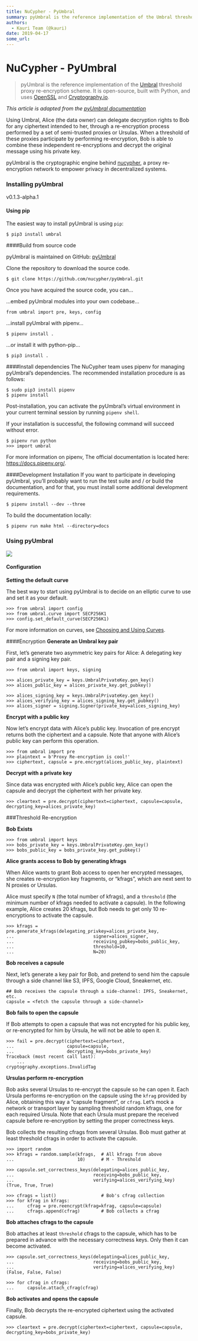 ```yaml
---
title: NuCypher - PyUmbral
summary: pyUmbral is the reference implementation of the Umbral threshold proxy re-encryption scheme. It is open-source, built with Python, and uses OpenSSL and Cryptography.io. This article is adapted from the pyUmbral documentation Using Umbral, Alice (the data owner) can delegate decryption rights to Bob for any ciphertext intended to her, through a re-encryption process performed by a set of semi-trusted proxies or Ursulas. When a threshold of these proxies participate by performing re-encryption, Bo
authors:
  - Kauri Team (@kauri)
date: 2019-04-17
some_url: 
---
```


# NuCypher - PyUmbral


> pyUmbral is the reference implementation of the [Umbral](https://github.com/nucypher/umbral-doc/blob/master/umbral-doc.pdf) threshold proxy re-encryption scheme. It is open-source, built with Python, and uses [OpenSSL](https://www.openssl.org/) and [Cryptography.io](https://cryptography.io/en/latest/).

_This article is adapted from the [pyUmbral documentation](https://pyumbral.readthedocs.io/en/latest/)_

Using Umbral, Alice (the data owner) can delegate decryption rights to Bob for any ciphertext intended to her, through a re-encryption process performed by a set of semi-trusted proxies or Ursulas. When a threshold of these proxies participate by performing re-encryption, Bob is able to combine these independent re-encryptions and decrypt the original message using his private key.

pyUmbral is the cryptographic engine behind [nucypher](https://github.com/nucypher/nucypher,), a proxy re-encryption network to empower privacy in decentralized systems.

### Installing pyUmbral
v0.1.3-alpha.1

#### Using pip
The easiest way to install pyUmbral is using `pip`:
```
$ pip3 install umbral
```
####Build from source code

pyUmbral is maintained on GitHub: [pyUmbral](https://github.com/nucypher/pyUmbral)

Clone the repository to download the source code.
```
$ git clone https://github.com/nucypher/pyUmbral.git
```
Once you have acquired the source code, you can…

…embed pyUmbral modules into your own codebase…
```
from umbral import pre, keys, config
```
…install pyUmbral with pipenv…
```
$ pipenv install .
```
…or install it with python-pip…
```
$ pip3 install .
```
####Install dependencies
The NuCypher team uses pipenv for managing pyUmbral’s dependencies. The recommended installation procedure is as follows:
```
$ sudo pip3 install pipenv
$ pipenv install
```
Post-installation, you can activate the pyUmbral’s virtual environment in your current terminal session by running `pipenv shell`.

If your installation is successful, the following command will succeed without error.
```
$ pipenv run python
>>> import umbral
```
For more information on pipenv, The official documentation is located here: https://docs.pipenv.org/.

####Development Installation
If you want to participate in developing pyUmbral, you’ll probably want to run the test suite and / or build the documentation, and for that, you must install some additional development requirements.
```
$ pipenv install --dev --three
```
To build the documentation locally:
```
$ pipenv run make html --directory=docs
```

### Using pyUmbral

![](https://api.kauri.io:443/ipfs/QmZ2ijWK12hEgrfyuWD2fcj2gE8mx1q834xbEYHZ4HTtpo)

#### Configuration
**Setting the default curve**

The best way to start using pyUmbral is to decide on an elliptic curve to use and set it as your default.
```
>>> from umbral import config
>>> from umbral.curve import SECP256K1
>>> config.set_default_curve(SECP256K1)
```
For more information on curves, see [Choosing and Using Curves](https://pyumbral.readthedocs.io/en/latest/choosing_and_using_curves.html).

####Encryption
**Generate an Umbral key pair**

First, let’s generate two asymmetric key pairs for Alice: A delegating key pair and a signing key pair.
```
>>> from umbral import keys, signing

>>> alices_private_key = keys.UmbralPrivateKey.gen_key()
>>> alices_public_key = alices_private_key.get_pubkey()

>>> alices_signing_key = keys.UmbralPrivateKey.gen_key()
>>> alices_verifying_key = alices_signing_key.get_pubkey()
>>> alices_signer = signing.Signer(private_key=alices_signing_key)
```
**Encrypt with a public key**

Now let’s encrypt data with Alice’s public key. Invocation of pre.encrypt returns both the ciphertext and a capsule. Note that anyone with Alice’s public key can perform this operation.
```
>>> from umbral import pre
>>> plaintext = b'Proxy Re-encryption is cool!'
>>> ciphertext, capsule = pre.encrypt(alices_public_key, plaintext)
```
**Decrypt with a private key**

Since data was encrypted with Alice’s public key, Alice can open the capsule and decrypt the ciphertext with her private key.
```
>>> cleartext = pre.decrypt(ciphertext=ciphertext, capsule=capsule, decrypting_key=alices_private_key)
```

###Threshold Re-encryption

**Bob Exists**

```
>>> from umbral import keys
>>> bobs_private_key = keys.UmbralPrivateKey.gen_key()
>>> bobs_public_key = bobs_private_key.get_pubkey()
```

**Alice grants access to Bob by generating kfrags**

When Alice wants to grant Bob access to open her encrypted messages, she creates re-encryption key fragments, or “kfrags”, which are next sent to N proxies or Ursulas.

Alice must specify `N` (the total number of kfrags), and a `threshold` (the minimum number of kfrags needed to activate a capsule). In the following example, Alice creates 20 kfrags, but Bob needs to get only 10 re-encryptions to activate the capsule.
```
>>> kfrags = pre.generate_kfrags(delegating_privkey=alices_private_key,
...                              signer=alices_signer,
...                              receiving_pubkey=bobs_public_key,
...                              threshold=10,
...                              N=20)
```

**Bob receives a capsule**

Next, let’s generate a key pair for Bob, and pretend to send him the capsule through a side channel like S3, IPFS, Google Cloud, Sneakernet, etc.
```
## Bob receives the capsule through a side-channel: IPFS, Sneakernet, etc.
capsule = <fetch the capsule through a side-channel>
```

**Bob fails to open the capsule**

If Bob attempts to open a capsule that was not encrypted for his public key, or re-encrypted for him by Ursula, he will not be able to open it.
```
>>> fail = pre.decrypt(ciphertext=ciphertext,
...                    capsule=capsule,
...                    decrypting_key=bobs_private_key)
Traceback (most recent call last):
    ...
cryptography.exceptions.InvalidTag
```
**Ursulas perform re-encryption**

Bob asks several Ursulas to re-encrypt the capsule so he can open it. Each Ursula performs re-encryption on the capsule using the `kfrag` provided by Alice, obtaining this way a “capsule fragment”, or `cfrag`. Let’s mock a network or transport layer by sampling threshold random kfrags, one for each required Ursula. Note that each Ursula must prepare the received capsule before re-encryption by setting the proper correctness keys.

Bob collects the resulting cfrags from several Ursulas. Bob must gather at least threshold cfrags in order to activate the capsule.
```
>>> import random
>>> kfrags = random.sample(kfrags,  # All kfrags from above
...                        10)      # M - Threshold

>>> capsule.set_correctness_keys(delegating=alices_public_key,
...                              receiving=bobs_public_key,
...                              verifying=alices_verifying_key)
(True, True, True)

>>> cfrags = list()                 # Bob's cfrag collection
>>> for kfrag in kfrags:
...     cfrag = pre.reencrypt(kfrag=kfrag, capsule=capsule)
...     cfrags.append(cfrag)        # Bob collects a cfrag
```
**Bob attaches cfrags to the capsule**

Bob attaches at least `threshold` cfrags to the capsule, which has to be prepared in advance with the necessary correctness keys. Only then it can become activated.
```
>>> capsule.set_correctness_keys(delegating=alices_public_key,
...                              receiving=bobs_public_key,
...                              verifying=alices_verifying_key)
(False, False, False)

>>> for cfrag in cfrags:
...     capsule.attach_cfrag(cfrag)
```

**Bob activates and opens the capsule**

Finally, Bob decrypts the re-encrypted ciphertext using the activated capsule.
```
>>> cleartext = pre.decrypt(ciphertext=ciphertext, capsule=capsule, decrypting_key=bobs_private_key)
```



